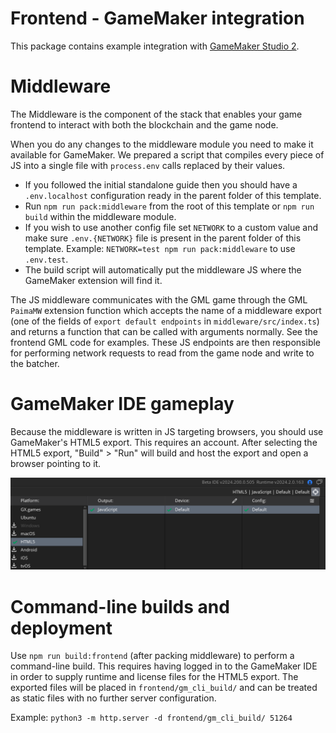 # Frontend - GameMaker integration

This package contains example integration with [GameMaker Studio 2](https://gamemaker.io).

# Middleware

The Middleware is the component of the stack that enables your game frontend to interact with both the blockchain and the game node.

When you do any changes to the middleware module you need to make it available for GameMaker. We prepared a script that compiles every piece of JS into a single file with `process.env` calls replaced by their values.

- If you followed the initial standalone guide then you should have a `.env.localhost` configuration ready in the parent folder of this template.
- Run `npm run pack:middleware` from the root of this template or `npm run build` within the middleware module.
- If you wish to use another config file set `NETWORK` to a custom value and make sure `.env.{NETWORK}` file is present in the parent folder of this template. Example: `NETWORK=test npm run pack:middleware` to use `.env.test`.
- The build script will automatically put the middleware JS where the GameMaker extension will find it.

The JS middleware communicates with the GML game through the GML `PaimaMW` extension function which accepts the name of a middleware export (one of the fields of `export default endpoints` in `middleware/src/index.ts`) and returns a function that can be called with arguments normally. See the frontend GML code for examples. These JS endpoints are then responsible for performing network requests to read from the game node and write to the batcher.

# GameMaker IDE gameplay

Because the middleware is written in JS targeting browsers, you should use GameMaker's HTML5 export. This requires an account. After selecting the HTML5 export, "Build" > "Run" will build and host the export and open a browser pointing to it.

![Screenshot of selecting HTML5/JavaScript export](html5-export-screenshot.png)

# Command-line builds and deployment

Use `npm run build:frontend` (after packing middleware) to perform a command-line build. This requires having logged in to the GameMaker IDE in order to supply runtime and license files for the HTML5 export. The exported files will be placed in `frontend/gm_cli_build/` and can be treated as static files with no further server configuration.

Example: `python3 -m http.server -d frontend/gm_cli_build/ 51264`
